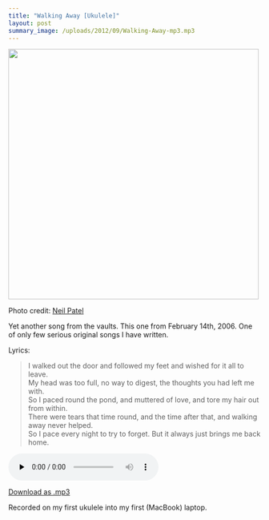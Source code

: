 ```yaml
---
title: "Walking Away [Ukulele]"
layout: post
summary_image: /uploads/2012/09/Walking-Away-mp3.mp3
---
```


<div id="attachment_1191" style="width: 510px" class="wp-caption alignnone"><a href="/uploads/2012/09/4418315357_78878f2695_o.jpg"><img class="size-large wp-image-1191" title="4418315357_78878f2695_o" src="/uploads/2012/09/4418315357_78878f2695_o-500x500.jpg" alt="" width="500" height="500" /></a><p class="wp-caption-text">Photo credit: <a href="http://www.flickr.com/photos/realplastictrees/4418315357/">Neil Patel</a></p></div>

Yet another song from the vaults. This one from February 14th, 2006. One of only few serious original songs I have written.

Lyrics:
> I walked out the door and followed my feet and wished for it all to leave.  
> My head was too full, no way to digest, the thoughts you had left me with.  
> So I paced round the pond, and muttered of love, and tore my hair out from within.  
> There were tears that time round, and the time after that, and walking away never helped.  
> So I pace every night to try to forget. But it always just brings me back home.  

<audio id="wp_mep_6" src="/uploads/2012/09/Walking-Away-mp3.mp3" type="audio/mp3"    controls="controls" preload="none"  ></audio>

<a href="/uploads/2012/09/Walking-Away-mp3.mp3">Download as .mp3</a>

Recorded on my first ukulele into my first (MacBook) laptop.
